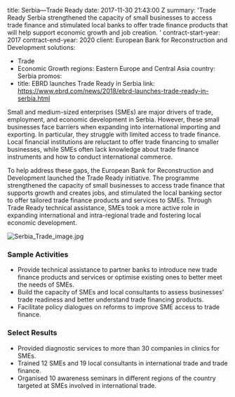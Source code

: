 
title: Serbia—Trade Ready
date: 2017-11-30 21:43:00 Z
summary: 'Trade Ready Serbia strengthened the capacity of small businesses to access
  trade finance and stimulated local banks to offer trade finance products that will
  help support economic growth and job creation.  '
contract-start-year: 2017
contract-end-year: 2020
client: European Bank for Reconstruction and Development
solutions:
- Trade
- Economic Growth
regions: Eastern Europe and Central Asia
country: Serbia
promos:
- title: EBRD launches Trade Ready in Serbia
  link: https://www.ebrd.com/news/2018/ebrd-launches-trade-ready-in-serbia.html


Small and medium-sized enterprises (SMEs) are major drivers of trade, employment, and economic development in Serbia. However, these small businesses face barriers when expanding into international importing and exporting. In particular, they struggle with limited access to trade finance. Local financial institutions are reluctant to offer trade financing to smaller businesses, while SMEs often lack knowledge about trade finance instruments and how to conduct international commerce.

To help address these gaps, the European Bank for Reconstruction and Development launched the Trade Ready initiative. The programme strengthened the capacity of small businesses to access trade finance that supports growth and creates jobs, and stimulated the local banking sector to offer tailored trade finance products and services to SMEs. Through Trade Ready technical assistance, SMEs took a more active role in expanding international and intra-regional trade and fostering local economic development.

![Serbia_Trade_image.jpg](/uploads/Serbia_Trade_image.jpg)

### Sample Activities

* Provide technical assistance to partner banks to introduce new trade finance products and services or optimise existing ones to better meet the needs of SMEs.
* Build the capacity of SMEs and local consultants to assess businesses’ trade readiness and better understand trade financing products.
* Facilitate policy dialogues on reforms to improve SME access to trade finance.

### Select Results

* Provided diagnostic services to more than 30 companies in clinics for SMEs.
* Trained 12 SMEs and 19 local consultants in international trade and trade finance.
* Organised 10 awareness seminars in different regions of the country targeted at SMEs involved in international trade.
